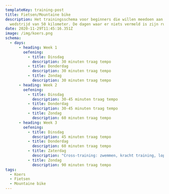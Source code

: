```yaml
---
templateKey: training-post
title: Fietsen/Mountaine bike
description: Het trainingsschema voor beginners die willen meedoen aan een
  wedstrijd van 50 kilometer. De dagen waar er niets vermeld is zijn rust dagen.
date: 2020-11-29T11:45:16.351Z
image: /img/koers.png
schema:
  - days:
      - heading: Week 1
        oefening:
          - title: Dinsdag
            description: 30 minuten traag tempo
          - title: Donderdag
            description: 30 minuten traag tempo
          - title: Zondag
            description: 30 minuten traag tempo
      - heading: Week 2
        oefening:
          - title: Dinsdag
            description: 30-45 minuten traag tempo
          - title: Donderdag
            description: 30-45 minuten traag tempo
          - title: Zondag
            description: 60 minuten traag tempo
      - heading: Week 3
        oefening:
          - title: Dinsdag
            description: 45 minuten traag tempo
          - title: Donderdag
            description: 60 minuten traag tempo
          - title: Zaterdag
            description: "Cross-training: zwemmen, kracht training, lopen, yoga, ...."
          - title: Zondag
            description: 90 minuten traag tempo
tags:
  - Koers
  - Fietsen
  - Mountaine bike
---
```

